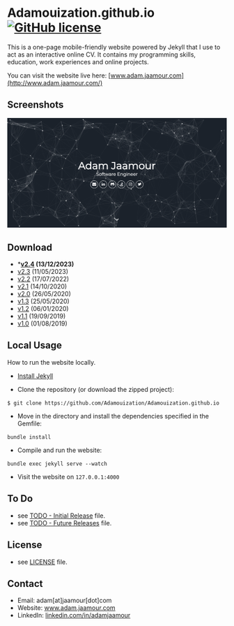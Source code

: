Adamouization.github.io [![GitHub license](https://img.shields.io/github/license/Adamouization/Adamouization.github.io)](https://github.com/Adamouization/Adamouization.github.io/blob/master/LICENSE)
=======================

This is a one-page mobile-friendly website powered by Jekyll that I use to act as an interactive online CV. It contains my programming skills, education, work experiences and online projects.

You can visit the website live here: [www.adam.jaamour.com](http://www.adam.jaamour.com/)

## Screenshots

![Welcome page screenshot](assets/img/screenshot.png)

## Download

* ***[v2.4](https://github.com/Adamouization/Adamouization.github.io/releases/tag/v2.4) (13/12/2023)**
* [v2.3](https://github.com/Adamouization/Adamouization.github.io/releases/tag/v2.3) (11/05/2023)
* [v2.2](https://github.com/Adamouization/Adamouization.github.io/releases/tag/v2.2) (17/07/2022)
* [v2.1](https://github.com/Adamouization/Adamouization.github.io/releases/tag/v2.1) (14/10/2020)
* [v2.0](https://github.com/Adamouization/Adamouization.github.io/releases/tag/v2.0) (26/05/2020)
* [v1.3](https://github.com/Adamouization/Adamouization.github.io/releases/tag/v1.3) (25/05/2020)
* [v1.2](https://github.com/Adamouization/Adamouization.github.io/releases/tag/v1.2) (06/01/2020)
* [v1.1](https://github.com/Adamouization/Adamouization.github.io/releases/tag/v1.1) (19/09/2019)
* [v1.0](https://github.com/Adamouization/Adamouization.github.io/releases/tag/v1.0) (01/08/2019)

## Local Usage

How to run the website locally.

* [Install Jekyll](https://jekyllrb.com/docs/installation/)

* Clone the repository (or download the zipped project):
```
$ git clone https://github.com/Adamouization/Adamouization.github.io
```

* Move in the directory and install the dependencies specified in the Gemfile:

```
bundle install
```

* Compile and run the website:
```
bundle exec jekyll serve --watch
```

* Visit the website on `127.0.0.1:4000`

## To Do
* see [TODO - Initial Release](https://github.com/Adamouization/Adamouization.github.io/projects/1) file.
* see [TODO - Future Releases](https://github.com/Adamouization/Adamouization.github.io/projects/3) file.

## License 
* see [LICENSE](https://github.com/Adamouization/Adamouization.github.io/blob/master/LICENSE) file.

## Contact
* Email: adam[at]jaamour[dot]com
* Website: www.adam.jaamour.com
* LinkedIn: [linkedin.com/in/adamjaamour](https://www.linkedin.com/in/adamjaamour/)
